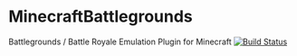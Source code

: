 # MinecraftBattlegrounds
Battlegrounds / Battle Royale Emulation Plugin for Minecraft
[![Build Status](https://travis-ci.org/JuicyKitten/MinecraftBattlegrounds.svg?branch=master)](https://travis-ci.org/JuicyKitten/MinecraftBattlegrounds)
